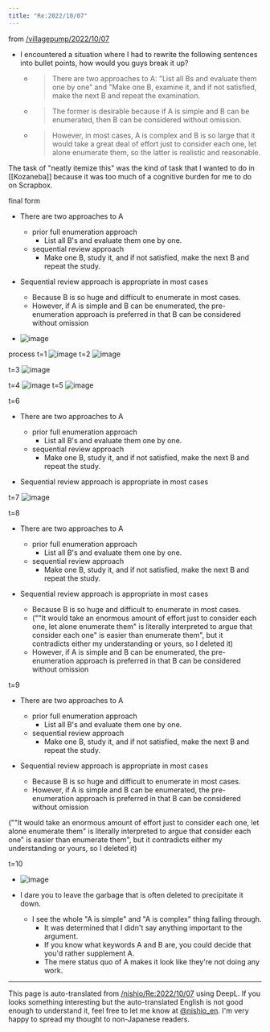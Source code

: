 ```yaml
---
title: "Re:2022/10/07"
---
```


from [/villagepump/2022/10/07](https://scrapbox.io/villagepump/2022/10/07)
- I encountered a situation where I had to rewrite the following sentences into bullet points, how would you guys break it up?
    - > There are two approaches to A: "List all Bs and evaluate them one by one" and "Make one B, examine it, and if not satisfied, make the next B and repeat the examination.
    - > The former is desirable because if A is simple and B can be enumerated, then B can be considered without omission.
    - > However, in most cases, A is complex and B is so large that it would take a great deal of effort just to consider each one, let alone enumerate them, so the latter is realistic and reasonable.

The task of "neatly itemize this" was the kind of task that I wanted to do in [[Kozaneba]] because it was too much of a cognitive burden for me to do on Scrapbox.


final form
- There are two approaches to A
    - prior full enumeration approach
        - List all B's and evaluate them one by one.
    - sequential review approach
        - Make one B, study it, and if not satisfied, make the next B and repeat the study.

- Sequential review approach is appropriate in most cases
    - Because B is so huge and difficult to enumerate in most cases.
    - However, if A is simple and B can be enumerated, the pre-enumeration approach is preferred in that B can be considered without omission
- ![image](https://gyazo.com/c4de9f3ae1bfe57ac8531c516fffd3ac/thumb/1000)


process
t=1
![image](https://gyazo.com/76d18d7bc71ea78a0e467ec17c849290/thumb/1000)
t=2
![image](https://gyazo.com/10eaaff562c47f096ba170c6e6362c64/thumb/1000)

t=3
![image](https://gyazo.com/24370fd31bb9e9388493d966f7d09f00/thumb/1000)

t=4
![image](https://gyazo.com/1da0f9859a7863d18d2d22ea8d216198/thumb/1000)
t=5
![image](https://gyazo.com/6bd7aea1de0d52dffb7d713b378fb805/thumb/1000)

t=6
- There are two approaches to A
    - prior full enumeration approach
        - List all B's and evaluate them one by one.
    - sequential review approach
        - Make one B, study it, and if not satisfied, make the next B and repeat the study.

- Sequential review approach is appropriate in most cases

t=7
![image](https://gyazo.com/1c06885beafb901aeebb6b086db966ec/thumb/1000)

t=8
- There are two approaches to A
    - prior full enumeration approach
        - List all B's and evaluate them one by one.
    - sequential review approach
        - Make one B, study it, and if not satisfied, make the next B and repeat the study.

- Sequential review approach is appropriate in most cases
    - Because B is so huge and difficult to enumerate in most cases.
    - (""It would take an enormous amount of effort just to consider each one, let alone enumerate them" is literally interpreted to argue that consider each one" is easier than enumerate them", but it contradicts either my understanding or yours, so I deleted it)
    - However, if A is simple and B can be enumerated, the pre-enumeration approach is preferred in that B can be considered without omission

t=9
- There are two approaches to A
    - prior full enumeration approach
        - List all B's and evaluate them one by one.
    - sequential review approach
        - Make one B, study it, and if not satisfied, make the next B and repeat the study.

- Sequential review approach is appropriate in most cases
    - Because B is so huge and difficult to enumerate in most cases.
    - However, if A is simple and B can be enumerated, the pre-enumeration approach is preferred in that B can be considered without omission

(""It would take an enormous amount of effort just to consider each one, let alone enumerate them" is literally interpreted to argue that consider each one" is easier than enumerate them", but it contradicts either my understanding or yours, so I deleted it)

t=10
- ![image](https://gyazo.com/4c918cb5fb45fba4c53085c58eaea707/thumb/1000)

- I dare you to leave the garbage that is often deleted to precipitate it down.
    - I see the whole "A is simple" and "A is complex" thing falling through.
        - It was determined that I didn't say anything important to the argument.
        - If you know what keywords A and B are, you could decide that you'd rather supplement A.
        - The mere status quo of A makes it look like they're not doing any work.

---
This page is auto-translated from [/nishio/Re:2022/10/07](https://scrapbox.io/nishio/Re:2022/10/07) using DeepL. If you looks something interesting but the auto-translated English is not good enough to understand it, feel free to let me know at [@nishio_en](https://twitter.com/nishio_en). I'm very happy to spread my thought to non-Japanese readers.